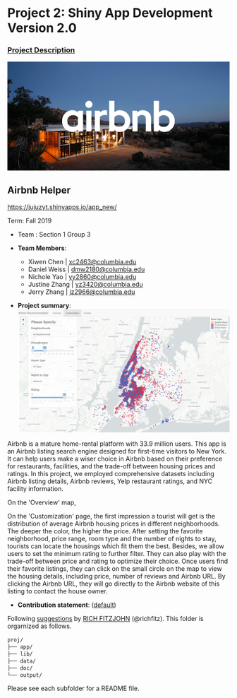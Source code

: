 # Project 2: Shiny App Development Version 2.0

### [Project Description](doc/project2_desc.md)

![screenshot](lib/airbnb.png)

## Airbnb Helper
https://jujuzyt.shinyapps.io/app_new/

Term: Fall 2019

+ Team : Section 1 Group 3
+ **Team Members**: 
	+ Xiwen Chen | xc2463@columbia.edu
	+ Daniel Weiss | dmw2180@columbia.edu
  + Nichole Yao | yy2860@columbia.edu
  + Justine Zhang | yz3420@columbia.edu
  + Jerry Zhang | jz2966@columbia.edu

+ **Project summary**: 
![screenshot](lib/Rec_Sys.png)

Airbnb is a mature home-rental platform with 33.9 million users. This app is an Airbnb listing search engine designed for first-time visitors to New York. It can help users make a wiser choice in Airbnb based on their preference for restaurants, facilities, and the trade-off between housing prices and ratings. In this project, we employed comprehensive datasets including Airbnb listing details, Airbnb reviews, Yelp restaurant ratings, and NYC facility information.

On the 'Overview' map, 

On the 'Customization' page, the first impression a tourist will get is the distribution of average Airbnb housing prices in different neighborhoods. The deeper the color, the higher the price. After setting the favorite neighborhood, price range, room type and the number of nights to stay, tourists can locate the housings which fit them the best. Besides, we allow users to set the minimum rating to further filter. They can also play with the trade-off between price and rating to optimize their choice. Once users find their favorite listings, they can click on the small circle on the map to view the housing details, including price, number of reviews and Airbnb URL. By clicking the Airbnb URL, they will go directly to the Airbnb website of this listing to contact the house owner. 


+ **Contribution statement**: ([default](doc/a_note_on_contributions.md))<br>



Following [suggestions](http://nicercode.github.io/blog/2013-04-05-projects/) by [RICH FITZJOHN](http://nicercode.github.io/about/#Team) (@richfitz). This folder is orgarnized as follows.

```
proj/
├── app/
├── lib/
├── data/
├── doc/
└── output/
```

Please see each subfolder for a README file.
